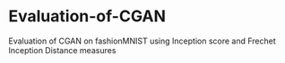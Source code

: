 # Evaluation-of-CGAN
Evaluation of CGAN on fashionMNIST using Inception score and Frechet Inception Distance measures

